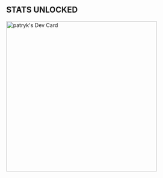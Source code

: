 ## STATS UNLOCKED
<a href="https://app.daily.dev/patrykwrld"><img src="https://api.daily.dev/devcards/995b6d47d68f4eebabeab99e07c86624.png?r=ol0" width="400" alt="patryk's Dev Card"/></a>
<!--
**patrykwrld/patrykwrld** is a ✨ _special_ ✨ repository because its `README.md` (this file) appears on your GitHub profile.

Here are some ideas to get you started:

- 🔭 I’m currently working on ...
- 🌱 I’m currently learning ...
- 👯 I’m looking to collaborate on ...
- 🤔 I’m looking for help with ...
- 💬 Ask me about ...
- 📫 How to reach me: ...
- 😄 Pronouns: ...
- ⚡ Fun fact: ...
-->
